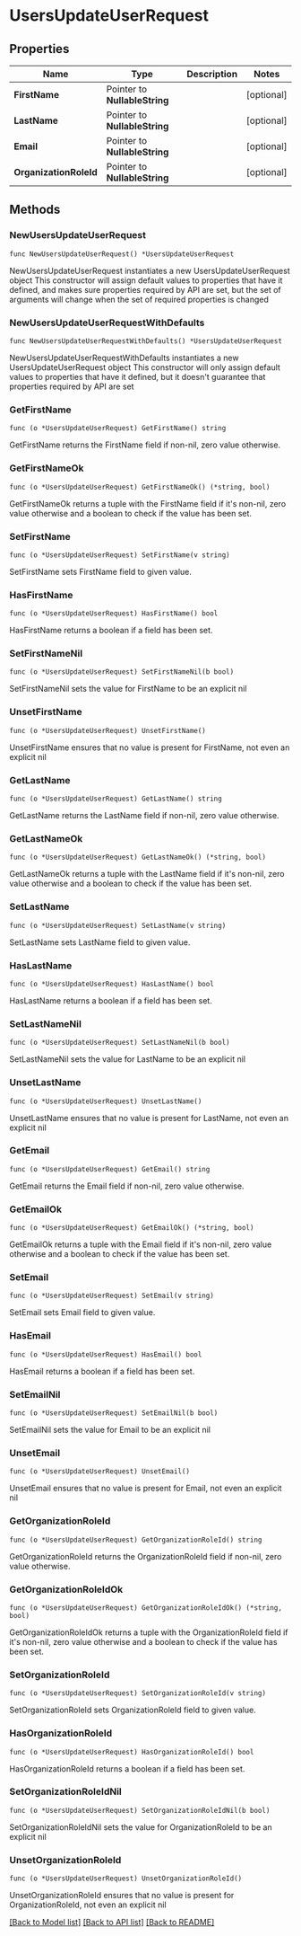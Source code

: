 # UsersUpdateUserRequest

## Properties

Name | Type | Description | Notes
------------ | ------------- | ------------- | -------------
**FirstName** | Pointer to **NullableString** |  | [optional] 
**LastName** | Pointer to **NullableString** |  | [optional] 
**Email** | Pointer to **NullableString** |  | [optional] 
**OrganizationRoleId** | Pointer to **NullableString** |  | [optional] 

## Methods

### NewUsersUpdateUserRequest

`func NewUsersUpdateUserRequest() *UsersUpdateUserRequest`

NewUsersUpdateUserRequest instantiates a new UsersUpdateUserRequest object
This constructor will assign default values to properties that have it defined,
and makes sure properties required by API are set, but the set of arguments
will change when the set of required properties is changed

### NewUsersUpdateUserRequestWithDefaults

`func NewUsersUpdateUserRequestWithDefaults() *UsersUpdateUserRequest`

NewUsersUpdateUserRequestWithDefaults instantiates a new UsersUpdateUserRequest object
This constructor will only assign default values to properties that have it defined,
but it doesn't guarantee that properties required by API are set

### GetFirstName

`func (o *UsersUpdateUserRequest) GetFirstName() string`

GetFirstName returns the FirstName field if non-nil, zero value otherwise.

### GetFirstNameOk

`func (o *UsersUpdateUserRequest) GetFirstNameOk() (*string, bool)`

GetFirstNameOk returns a tuple with the FirstName field if it's non-nil, zero value otherwise
and a boolean to check if the value has been set.

### SetFirstName

`func (o *UsersUpdateUserRequest) SetFirstName(v string)`

SetFirstName sets FirstName field to given value.

### HasFirstName

`func (o *UsersUpdateUserRequest) HasFirstName() bool`

HasFirstName returns a boolean if a field has been set.

### SetFirstNameNil

`func (o *UsersUpdateUserRequest) SetFirstNameNil(b bool)`

 SetFirstNameNil sets the value for FirstName to be an explicit nil

### UnsetFirstName
`func (o *UsersUpdateUserRequest) UnsetFirstName()`

UnsetFirstName ensures that no value is present for FirstName, not even an explicit nil
### GetLastName

`func (o *UsersUpdateUserRequest) GetLastName() string`

GetLastName returns the LastName field if non-nil, zero value otherwise.

### GetLastNameOk

`func (o *UsersUpdateUserRequest) GetLastNameOk() (*string, bool)`

GetLastNameOk returns a tuple with the LastName field if it's non-nil, zero value otherwise
and a boolean to check if the value has been set.

### SetLastName

`func (o *UsersUpdateUserRequest) SetLastName(v string)`

SetLastName sets LastName field to given value.

### HasLastName

`func (o *UsersUpdateUserRequest) HasLastName() bool`

HasLastName returns a boolean if a field has been set.

### SetLastNameNil

`func (o *UsersUpdateUserRequest) SetLastNameNil(b bool)`

 SetLastNameNil sets the value for LastName to be an explicit nil

### UnsetLastName
`func (o *UsersUpdateUserRequest) UnsetLastName()`

UnsetLastName ensures that no value is present for LastName, not even an explicit nil
### GetEmail

`func (o *UsersUpdateUserRequest) GetEmail() string`

GetEmail returns the Email field if non-nil, zero value otherwise.

### GetEmailOk

`func (o *UsersUpdateUserRequest) GetEmailOk() (*string, bool)`

GetEmailOk returns a tuple with the Email field if it's non-nil, zero value otherwise
and a boolean to check if the value has been set.

### SetEmail

`func (o *UsersUpdateUserRequest) SetEmail(v string)`

SetEmail sets Email field to given value.

### HasEmail

`func (o *UsersUpdateUserRequest) HasEmail() bool`

HasEmail returns a boolean if a field has been set.

### SetEmailNil

`func (o *UsersUpdateUserRequest) SetEmailNil(b bool)`

 SetEmailNil sets the value for Email to be an explicit nil

### UnsetEmail
`func (o *UsersUpdateUserRequest) UnsetEmail()`

UnsetEmail ensures that no value is present for Email, not even an explicit nil
### GetOrganizationRoleId

`func (o *UsersUpdateUserRequest) GetOrganizationRoleId() string`

GetOrganizationRoleId returns the OrganizationRoleId field if non-nil, zero value otherwise.

### GetOrganizationRoleIdOk

`func (o *UsersUpdateUserRequest) GetOrganizationRoleIdOk() (*string, bool)`

GetOrganizationRoleIdOk returns a tuple with the OrganizationRoleId field if it's non-nil, zero value otherwise
and a boolean to check if the value has been set.

### SetOrganizationRoleId

`func (o *UsersUpdateUserRequest) SetOrganizationRoleId(v string)`

SetOrganizationRoleId sets OrganizationRoleId field to given value.

### HasOrganizationRoleId

`func (o *UsersUpdateUserRequest) HasOrganizationRoleId() bool`

HasOrganizationRoleId returns a boolean if a field has been set.

### SetOrganizationRoleIdNil

`func (o *UsersUpdateUserRequest) SetOrganizationRoleIdNil(b bool)`

 SetOrganizationRoleIdNil sets the value for OrganizationRoleId to be an explicit nil

### UnsetOrganizationRoleId
`func (o *UsersUpdateUserRequest) UnsetOrganizationRoleId()`

UnsetOrganizationRoleId ensures that no value is present for OrganizationRoleId, not even an explicit nil

[[Back to Model list]](../README.md#documentation-for-models) [[Back to API list]](../README.md#documentation-for-api-endpoints) [[Back to README]](../README.md)


